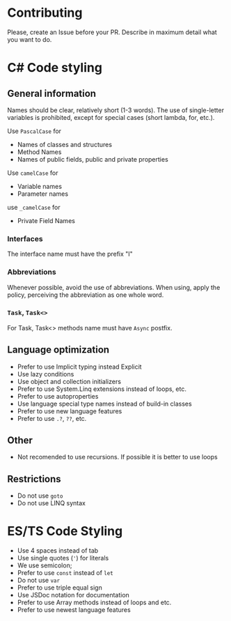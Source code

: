 # Contributing

Please, create an Issue before your PR. Describe in maximum detail what you want to do.

# C# Code styling

## General information

Names should be clear, relatively short (1-3 words). The use of single-letter variables is prohibited, except for special cases (short lambda, for, etc.).

Use `PascalCase` for

* Names of classes and structures
* Method Names
* Names of public fields, public and private properties

Use `camelCase` for

* Variable names
* Parameter names

use `_camelCase` for

* Private Field Names

### Interfaces

The interface name must have the prefix "I"


### Abbreviations

Whenever possible, avoid the use of abbreviations. When using, apply the policy, perceiving the abbreviation as one whole word.

### `Task`, `Task<>`

For Task, Task<> methods name must have `Async` postfix.


## Language optimization

* Prefer to use Implicit typing instead Explicit
* Use lazy conditions
* Use object and collection initializers
* Prefer to use System.Linq extensions instead of loops, etc.
* Prefer to use autoproperties
* Use language special type names instead of build-in classes
* Prefer to use new language features
* Prefer to use `.?`, `??`, etc.

## Other

* Not recomended to use recursions. If possible it is better to use loops

## Restrictions
* Do not use `goto`
* Do not use LINQ syntax

# ES/TS Code Styling

* Use 4 spaces instead of tab
* Use single quotes (`'`) for literals
* We use semicolon;
* Prefer to use `const` instead of `let`
* Do not use `var`
* Prefer to use triple equal sign
* Use JSDoc notation for documentation
* Prefer to use Array methods instead of loops and etc.
* Prefer to use newest language features
